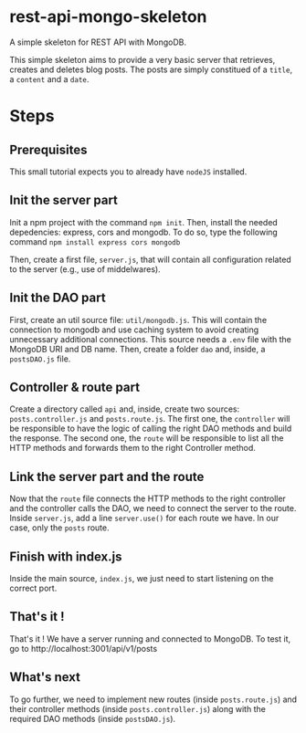 # rest-api-mongo-skeleton
A simple skeleton for REST API with MongoDB.

This simple skeleton aims to provide a very basic server that retrieves, creates and deletes blog posts. The posts are simply constitued of a `title`, a `content` and a `date`.


# Steps 

## Prerequisites

This small tutorial expects you to already have `nodeJS` installed. 

## Init the server part

Init a npm project with the command `npm init`.
Then, install the needed depedencies: express, cors and mongodb. To do so, type the following command 
`npm install express cors mongodb`

Then, create a first file, `server.js`, that will contain all configuration related to the server (e.g., use of middelwares).

## Init the DAO part

First, create an util source file: `util/mongodb.js`. This will contain the connection to mongodb and use caching system to avoid creating unnecessary additional connections. This source needs a `.env` file with the MongoDB URI and DB name. 
Then, create a folder `dao` and, inside, a `postsDAO.js` file. 

## Controller & route part

Create a directory called `api` and, inside, create two sources: `posts.controller.js` and `posts.route.js`.
The first one, the `controller` will be responsible to have the logic of calling the right DAO methods and build the response. 
The second one, the `route` will be responsible to list all the HTTP methods and forwards them to the right Controller method. 

## Link the server part and the route

Now that the `route` file connects the HTTP methods to the right controller and the controller calls the DAO, we need to connect the server to the route. 
Inside `server.js`, add a line `server.use()` for each route we have. In our case, only the `posts` route. 

## Finish with index.js

Inside the main source, `index.js`, we just need to start listening on the correct port. 

## That's it !

That's it ! We have a server running and connected to MongoDB. 
To test it, go to http://localhost:3001/api/v1/posts

## What's next

To go further, we need to implement new routes (inside `posts.route.js`) and their controller methods (inside `posts.controller.js`) along with the required DAO methods (inside `postsDAO.js`). 
